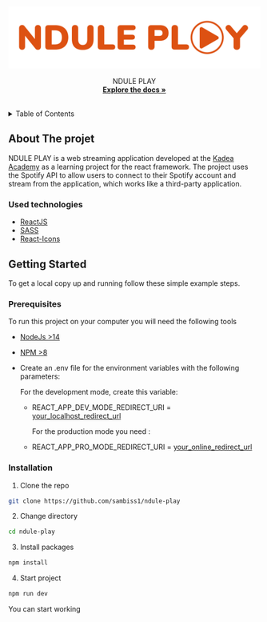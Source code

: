 <br />
<div align="center">
  <a href="https://github.com/sambiss1/ndule-play">
    <img src="./public/Ndule-play-logo-final.png" alt="Logo">
  </a>

  <p align="center">
    NDULE PLAY
    <br />
    <a href="https://github.com/sambiss1/ndule-play"><strong>Explore the docs »</strong></a>
    <br />
    <br />
    <!--
    .
    <a href="https://mentor4job-dev.onrender.com/">View Develop</a>
    ·
    <a href="https://mentor4job.kinshasadigital.academy/">View Production</a>
    ·
    -->
  </p>
</div>

<!-- TABLE OF CONTENTS -->
<details>
  <summary>Table of Contents</summary>
  <ol>
    <li>
      <a href="#about-the-project">About The Project</a>
      <ul>
        <li><a href="#built-with">Built With</a></li>
      </ul>
    </li>
    <li>
      <a href="#getting-started">Getting Started</a>
      <ul>
        <li><a href="#prerequisites">Prerequisites</a></li>
        <li><a href="#installation">Installation</a></li>
      </ul>
    </li>
  
  </ol>
</details>


## About The projet

NDULE PLAY is a web streaming application developed at the [Kadea Academy](https://kadea.academy/) as a learning project for the react framework. The project uses the Spotify API to allow users to connect to their Spotify account and stream from the application, which works like a third-party application.

### Used technologies

- [ReactJS](https://react.dev/)
- [SASS](https://sass-lang.com/)
- [React-Icons](https://react-icons.github.io/react-icons/)

## Getting Started

To get a local copy up and running follow these simple example steps.

### Prerequisites

To run this project on your computer you will need the following tools

- [NodeJs >14](https://nodejs.org/fr/download/package-manager/)
- [NPM >8](https://www.npmjs.com/package/npm/v/6.14.14)


- Create an .env file for the environment variables with the following parameters: 

    For the development mode, create this variable: 
  - REACT_APP_DEV_MODE_REDIRECT_URI = [your_localhost_redirect_url](http://localhost:3000/)

    For the production mode you need : 
  - REACT_APP_PRO_MODE_REDIRECT_URI = [your_online_redirect_url](https://ndule-play-by-sam.vercel.app/)


### Installation


1. Clone the repo

```sh
git clone https://github.com/sambiss1/ndule-play

```

2. Change directory

```sh
cd ndule-play

```

3. Install packages

```sh
npm install
```

4. Start project

```bash
npm run dev
```

You can start working
